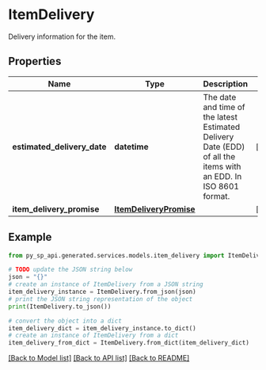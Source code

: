 # ItemDelivery

Delivery information for the item.

## Properties

Name | Type | Description | Notes
------------ | ------------- | ------------- | -------------
**estimated_delivery_date** | **datetime** | The date and time of the latest Estimated Delivery Date (EDD) of all the items with an EDD. In ISO 8601 format. | [optional] 
**item_delivery_promise** | [**ItemDeliveryPromise**](ItemDeliveryPromise.md) |  | [optional] 

## Example

```python
from py_sp_api.generated.services.models.item_delivery import ItemDelivery

# TODO update the JSON string below
json = "{}"
# create an instance of ItemDelivery from a JSON string
item_delivery_instance = ItemDelivery.from_json(json)
# print the JSON string representation of the object
print(ItemDelivery.to_json())

# convert the object into a dict
item_delivery_dict = item_delivery_instance.to_dict()
# create an instance of ItemDelivery from a dict
item_delivery_from_dict = ItemDelivery.from_dict(item_delivery_dict)
```
[[Back to Model list]](../README.md#documentation-for-models) [[Back to API list]](../README.md#documentation-for-api-endpoints) [[Back to README]](../README.md)


